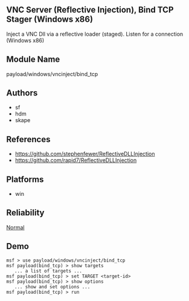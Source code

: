 ## VNC Server (Reflective Injection), Bind TCP Stager (Windows x86)

Inject a VNC Dll via a reflective loader (staged). Listen 
for a connection (Windows x86)


## Module Name
payload/windows/vncinject/bind_tcp

## Authors
* sf
* hdm
* skape


## References
* https://github.com/stephenfewer/ReflectiveDLLInjection
* https://github.com/rapid7/ReflectiveDLLInjection




## Platforms
* win

## Reliability
[Normal](https://github.com/rapid7/metasploit-framework/wiki/Exploit-Ranking)

## Demo

```
msf > use payload/windows/vncinject/bind_tcp
msf payload(bind_tcp) > show targets
   ... a list of targets ...
msf payload(bind_tcp) > set TARGET <target-id>
msf payload(bind_tcp) > show options
   ... show and set options ...
msf payload(bind_tcp) > run
```
    
    